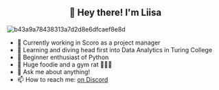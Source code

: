 <h2 align="center">👋 Hey there! I'm Liisa</h2>
<p align="center">
</p>


![b43a9a78438313a7d2d8e6dfcaef8e8d](https://github.com/liisareet/liisareet/assets/137376460/f70aeb22-0689-4ba8-a0fa-3dd485e563e5)


- 🦾 Currently working in Scoro as a project manager
- 🌱 Learning and diving head first into Data Analytics in Turing College
- 🐍 Beginner enthusiast of Python
- 🌮 Huge foodie and a gym rat 🏋🏼‍♀️
- 💬 Ask me about anything! 
- 📫 How to reach me: <a href="https://discordapp.com/users/1021652465835315312">on Discord</a>
